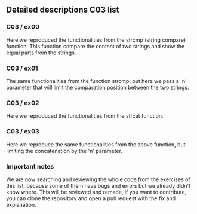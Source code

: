 ## Detailed descriptions C03 list

### C03 / ex00

Here we reproduced the functionalities from the strcmp (string compare) function. This function compare the content of two strings and show the equal parts from the strings.

### C03 / ex01

The same functionalities from the function strcmp, but here we pass a 'n' parameter that will limit the comparation position between the two strings.

### C03 / ex02

Here we reproduced the functionalities from the strcat function.

### C03 / ex03

Here we reproduce the same functionalities from the above function, but limiting the concatenation by the 'n' parameter.

### Important notes

We are now searching and reviewing the whole code from the exercises of this list, because some of them have bugs and errors but we already didn't know where. This will be reviewed and remade, if you want to contribute, you can clone the repository and open a pull request with the fix and explanation.